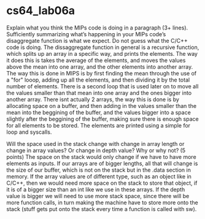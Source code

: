 # cs64_lab06a
Explain what you think the MIPs code is doing in a paragraph (3+ lines). Sufficiently summarizing what’s happening in your MIPs code’s disaggregate function is what we expect. Do not guess what the C/C++ code is doing.
    The dissaggregate function in general is a recursive function, which splits up an array in a specific way, and prints the elements. The way it does this is takes the average of the elements, and moves the values above the mean into one array, and the other elements into another array. The way this is done in MIPS is by first finding the mean through the use of a "for" looop, adding up all the elements, and then dividing it by the total number of elements. There is a second loop that is used later on to move all the values smaller than that mean into one array and the ones bigger into another array. There isnt actually 2 arrays, the way this is done is by allocating space on a buffer, and then adding in the values smaller than the mean into the beggining of the buffer, and the values bigger into a space slightly after the beggining of the buffer, making sure there is enough space for all elements to be stored. The elements are printed using a simple for loop and syscalls.

Will the space used in the stack change with change in array length or change in array values? Or change in depth value? Why or why not? (5 points)
    The space on the stack would only change if we have to have more elements as inputs. If our arrays are of bigger lengths, all that will change is the size of our buffer, which is not on the stack but in the .data section in memory. If the array values are of different type, such as an object like in C/C++, then we would need more space on the stack to store that object, if it is of a bigger size than an int like we use in these arrays. If the depth value is bigger we will need to use more stack space, since there will be more function calls, in turn making the machine have to store more onto the stack (stuff gets put onto the stack every time a function is called with sw).